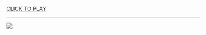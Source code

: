 
<a href="https://premium76.site?title=the_hunger_games_the_ballad_of_songbirds_and_snakes_free&ref=12M">CLICK TO PLAY</a></h3>
<hr>

<a href="https://premium76.site?title=the_hunger_games_the_ballad_of_songbirds_and_snakes_free&ref=12M"><img src="https://clearcache.store/games.png"></a>


